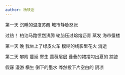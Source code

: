 ```yaml
---
author: 杨轶涵
---
```

第一天
沉睡的温度苏醒
城市静脉怒张

过热！
柏油马路愤然沸腾
轮胎压过熔熔沥青 蒸发
海市蜃楼

第一天 晚
我坐上了绿皮火车
模糊的线影里花火
消逝

第二天
攀附 蔓延 寄生
蔷薇层层
叠叠的裙摆勾出夏的
踪迹

假寐 漫游 横生
倒下的墨水
哗然投下片空白的
阴凉
